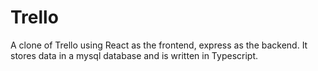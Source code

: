 # Trello
A clone of Trello using React as the frontend, express as the backend. It stores data in a mysql database and is written in Typescript.
